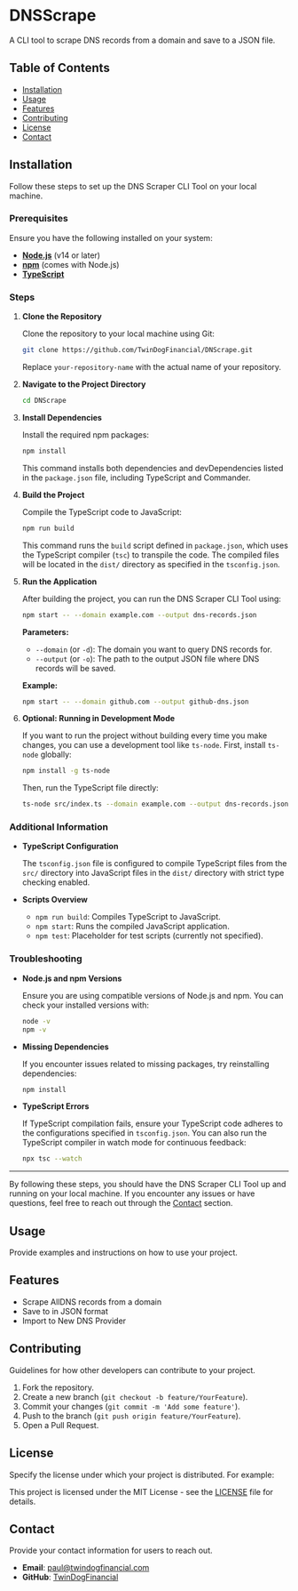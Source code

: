# DNSScrape

A CLI tool to scrape DNS records from a domain and save to a JSON file.

## Table of Contents

- [Installation](#installation)
- [Usage](#usage)
- [Features](#features)
- [Contributing](#contributing)
- [License](#license)
- [Contact](#contact)

## Installation

Follow these steps to set up the DNS Scraper CLI Tool on your local machine.

### Prerequisites

Ensure you have the following installed on your system:

- **[Node.js](https://nodejs.org/)** (v14 or later)
- **[npm](https://www.npmjs.com/)** (comes with Node.js)
- **[TypeScript](https://www.typescriptlang.org/)**

### Steps

1. **Clone the Repository**

   Clone the repository to your local machine using Git:

   ```bash
   git clone https://github.com/TwinDogFinancial/DNScrape.git
   ```

   Replace `your-repository-name` with the actual name of your repository.

2. **Navigate to the Project Directory**

   ```bash
   cd DNScrape
   ```

3. **Install Dependencies**

   Install the required npm packages:

   ```bash
   npm install
   ```

   This command installs both dependencies and devDependencies listed in the `package.json` file, including TypeScript and Commander.

4. **Build the Project**

   Compile the TypeScript code to JavaScript:

   ```bash
   npm run build
   ```

   This command runs the `build` script defined in `package.json`, which uses the TypeScript compiler (`tsc`) to transpile the code. The compiled files will be located in the `dist/` directory as specified in the `tsconfig.json`.

5. **Run the Application**

   After building the project, you can run the DNS Scraper CLI Tool using:

   ```bash
   npm start -- --domain example.com --output dns-records.json
   ```

   **Parameters:**

   - `--domain` (or `-d`): The domain you want to query DNS records for.
   - `--output` (or `-o`): The path to the output JSON file where DNS records will be saved.

   **Example:**

   ```bash
   npm start -- --domain github.com --output github-dns.json
   ```

6. **Optional: Running in Development Mode**

   If you want to run the project without building every time you make changes, you can use a development tool like `ts-node`. First, install `ts-node` globally:

   ```bash
   npm install -g ts-node
   ```

   Then, run the TypeScript file directly:

   ```bash
   ts-node src/index.ts --domain example.com --output dns-records.json
   ```

### Additional Information

- **TypeScript Configuration**

  The `tsconfig.json` file is configured to compile TypeScript files from the `src/` directory into JavaScript files in the `dist/` directory with strict type checking enabled.

- **Scripts Overview**

  - `npm run build`: Compiles TypeScript to JavaScript.
  - `npm start`: Runs the compiled JavaScript application.
  - `npm test`: Placeholder for test scripts (currently not specified).

### Troubleshooting

- **Node.js and npm Versions**

  Ensure you are using compatible versions of Node.js and npm. You can check your installed versions with:

  ```bash
  node -v
  npm -v
  ```

- **Missing Dependencies**

  If you encounter issues related to missing packages, try reinstalling dependencies:

  ```bash
  npm install
  ```

- **TypeScript Errors**

  If TypeScript compilation fails, ensure your TypeScript code adheres to the configurations specified in `tsconfig.json`. You can also run the TypeScript compiler in watch mode for continuous feedback:

  ```bash
  npx tsc --watch
  ```

---

By following these steps, you should have the DNS Scraper CLI Tool up and running on your local machine. If you encounter any issues or have questions, feel free to reach out through the [Contact](#contact) section.

## Usage

Provide examples and instructions on how to use your project.

## Features

- Scrape AllDNS records from a domain
- Save to in JSON format
- Import to New DNS Provider

## Contributing

Guidelines for how other developers can contribute to your project.

1. Fork the repository.
2. Create a new branch (`git checkout -b feature/YourFeature`).
3. Commit your changes (`git commit -m 'Add some feature'`).
4. Push to the branch (`git push origin feature/YourFeature`).
5. Open a Pull Request.

## License

Specify the license under which your project is distributed. For example:

This project is licensed under the MIT License - see the [LICENSE](LICENSE) file for details.

## Contact

Provide your contact information for users to reach out.

- **Email**: paul@twindogfinancial.com
- **GitHub**: [TwinDogFinancial](https://github.com/TwinDogFinancial)
